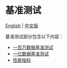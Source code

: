 # 基准测试

[English](../EN_benchmark_test/README.md) | [中文版](README.md)

基准测试部分包含以下内容：

- [一百万数据基准测试](lab1_sift1b_1m.md)
- [一亿数据基准测试](lab2_sift1b_100m.md)
- [性能指标](performance_benchmark.md)

